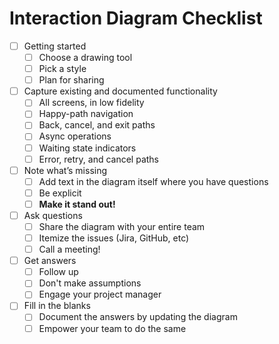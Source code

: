 # Interaction Diagram Checklist

- [ ] Getting started
    - [ ] Choose a drawing tool
    - [ ] Pick a style
    - [ ] Plan for sharing
- [ ] Capture existing and documented functionality
    - [ ] All screens, in low fidelity
    - [ ] Happy-path navigation
    - [ ] Back, cancel, and exit paths
    - [ ] Async operations
    - [ ] Waiting state indicators
    - [ ] Error, retry, and cancel paths
- [ ] Note what’s missing
    - [ ] Add text in the diagram itself where you have questions
    - [ ] Be explicit
    - [ ] **Make it stand out!**
- [ ] Ask questions
    - [ ] Share the diagram with your entire team
    - [ ] Itemize the issues (Jira, GitHub, etc)
    - [ ] Call a meeting!
- [ ] Get answers
    - [ ] Follow up
    - [ ] Don't make assumptions
    - [ ] Engage your project manager
- [ ] Fill in the blanks
    - [ ] Document the answers by updating the diagram
    - [ ] Empower your team to do the same
